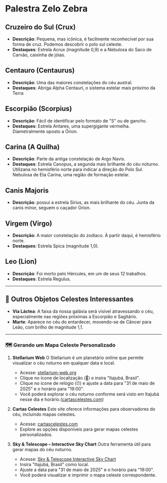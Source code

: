 # Palestra Zelo Zebra

## **Cruzeiro do Sul (Crux)**

* **Descrição**: Pequena, mas icônica, é facilmente reconhecível por sua forma de cruz. Podemos descobrir o polo sul celeste.
* **Destaques**: Estrela Acrux (magnitude 0,9) e a Nebulosa do Saco de Carvão, caixinha de jóias.

## **Centauro (Centaurus)**

* **Descrição**: Uma das maiores constelações do céu austral.
* **Destaques**: Abriga Alpha Centauri, o sistema estelar mais próximo da Terra

## **Escorpião (Scorpius)**

* **Descrição**: Fácil de identificar pelo formato de "S" ou de gancho.
* **Destaques**: Estrela Antares, uma supergigante vermelha. Diametralmente oposto a Órion.

## **Carina (A Quilha)**

* **Descrição**: Parte da antiga constelação de Argo Navis.
* **Destaques**: Estrela Canopus, a segunda mais brilhante do céu noturno. Utilizana no hemisfério norte para indicar a direção do Polo Sul. Nebulosa de Eta Carina, uma região de formação estelar.

## **Canis Majoris**

* **Descrição**: possui a estrela Sírius, as mais brilhante do céu. Junta da canis minor, seguem o caçador Orion.

## **Virgem (Virgo)**

* **Descrição**: A maior constelação do zodíaco. À partir daqui, é hemisfério norte.
* **Destaques**: Estrela Spica (magnitude 1,0).

## **Leo (Lion)**

* **Descrição**: Foi morto pelo Hércules, em um de seus 12 trabalhos.
* **Destaques**: Estrela Regulus.

---

## 🌠 Outros Objetos Celestes Interessantes

* **Via Láctea**: A faixa da nossa galáxia será visível atravessando o céu, especialmente nas regiões próximas a Escorpião e Sagitário.
* **Marte**: Aparece no céu do entardecer, movendo-se de Câncer para Leão, com brilho de magnitude 1,1.


---

### 🗺️ Gerando um Mapa Celeste Personalizado

1. **Stellarium Web**
   O Stellarium é um planetário online que permite visualizar o céu noturno em qualquer data e local.

   * Acesse: [stellarium-web.org](https://stellarium-web.org/)
   * Clique no ícone de localização (📍) e insira "Itajubá, Brasil".
   * Clique no ícone de relógio (⏰) e ajuste a data para "31 de maio de 2025" e o horário para "19:00".
   * Você poderá explorar o céu noturno conforme será visto em Itajubá nesse dia e horário.([cartascelestes.com][1])

2. **Cartas Celestes**
   Este site oferece informações para observadores do céu, incluindo mapas celestes.

   * Acesse: [cartascelestes.com](https://cartascelestes.com/)
   * Explore as opções disponíveis para gerar mapas celestes personalizados.

3. **Sky & Telescope – Interactive Sky Chart**
   Outra ferramenta útil para gerar mapas do céu noturno.

   * Acesse: [Sky & Telescope Interactive Sky Chart](https://skyandtelescope.org/interactive-sky-chart/)
   * Insira "Itajubá, Brasil" como local.
   * Ajuste a data para "31 de maio de 2025" e o horário para "19:00".
   * Você poderá visualizar e imprimir o mapa celeste correspondente.


[1]: https://cartascelestes.com/?utm_source=chatgpt.com "Cartas Celestes"
